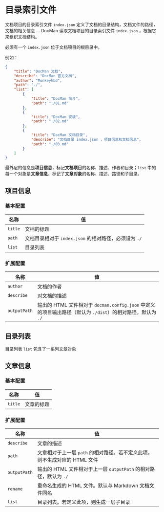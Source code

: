 # 目录索引文件

文档项目的目录索引文件 `index.json` 定义了文档的目录结构，文档文件的路径，文档的相关信息 ... DocMan 读取文档项目的目录索引文件 `index.json` ，根据它来组织文档结构。

必须有一个 `index.json` 位于文档项目的根目录中。

例如：

```json
{
	"title": "DocMan 文档",
	"describe": "DocMan 官方文档",
	"author": "Monkeyhbd",
	"path": "./",
	"list": [
		{
			"title": "DocMan 简介",
			"path": "./01.md"
		},
		{
			"title": "DocMan 安装",
			"path": "./02.md"
		},
		{
			"title": "DocMan 文档目录",
			"describe": "文档目录 index.json ，项目信息和文档信息",
			"path": "./03.md"
		}
	]
}
```

最外层的信息是**项目信息**，标记**文档项目**的名称、描述、作者和目录；`list` 中的每一个对象是**文章信息**，标记了**文章对象**的名称、描述、路径和子目录。

## 项目信息

### 基本配置

| 名称 | 值 |
| --- | --- |
| `title` | 文档的标题 |
| `path` | 文档目录相对于 `index.json` 的相对路径，必须设为 `./` |
| `list` | 目录列表 |

### 扩展配置

| 名称 | 值 |
| --- | --- |
| `author` | 文档的作者 |
| `describe` | 对文档的描述 |
| `outputPath` | 输出的 HTML 文件相对于 `docman.config.json` 中定义的项目输出路径（默认为 `./dist`）的相对路径，默认为 `./` |

## 目录列表

目录列表 `list` 包含了一系列文章对象

## 文章信息

### 基本配置

| 名称 | 值 |
| --- | --- |
| `title` | 文章的标题 |

### 扩展配置

| 名称 | 值 |
| --- | --- |
| `describe` | 文章的描述 |
| `path` | 文章相对于上一层 `path` 的相对路径。若不定义此项，则不生成对应的 HTML 文件 |
| `outputPath` | 输出的 HTML 文件相对于上一层 `outputPath` 的相对路径，默认为 `./` |
| `rename` | 重命名生成的 HTML 文件。默认与 Markdown 文档文件同名
| `list` | 目录列表。若定义此项，则生成一层子目录 |
